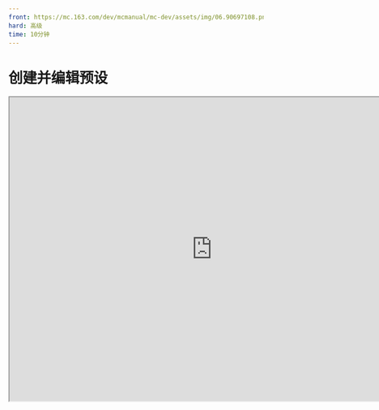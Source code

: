 ```yaml
---
front: https://mc.163.com/dev/mcmanual/mc-dev/assets/img/06.90697108.png
hard: 高级
time: 10分钟
---
```

# 创建并编辑预设

<iframe src="https://cc.163.com/act/m/daily/iframeplayer/?id=62ce56336b13db499d06212f" width="800" height="600" allow="fullscreen"/>



本章我们将使用关卡编辑器、预设编辑器、逻辑编辑器来带领大家独立制作一个小mod——爆炸箭头。

首先我们新建一个空白附加包，切换到关卡编辑器。

![](./images/01.png)

然后在资源管理界面中，找到目录`Presets(预设)`，点击右边的加号，新建一个玩家预设。

玩家预设是一种自动加载的预设，每个世界中只能存在一个玩家预设。

点击后，会弹出一个设置预设名的窗口，这里直接点击确定即可。

创建完成后，会自动跳转到预设编辑器。

在预设编辑器中，点击创建零件，然后依次选择 常用，蓝图零件。

![](./images/02.png)

点击下一步，在命名窗口中可以给这个蓝图起个名字。比如我们这个蓝图实现了爆炸箭头的功能，所以给它命名为`ArrowExplosion`，然后点击创建。

![](./images/03.png)

创建完成后，可以到资源管理的常用目录中，点击`Parts(零件)`，即可看到我们刚刚创建的零件目录，点击即可看到对应文件。

![](./images/04.png)

图中第一个为零件文件，可以将其拖拽到预设上进行绑定。第二个为蓝图文件，可以在逻辑编辑器中进行编辑。

![](./images/05.gif)

将其拖拽到`Player0`的预设上，即可完成零件和预设的绑定。

然后我们切换回关卡编辑器，可以看到，舞台中已经有了一个Player0的玩家预设，并且零件中已经显示出了我们刚刚绑定的蓝图零件。

点击蓝图零件，可以在右侧属性窗口类型为`ArrowExplosionPart`，即可确认这是我们刚刚创建的蓝图零件。

![](./images/06.png)

至此关卡编辑器和预设编辑器的设置全部完成，下面将开始逻辑编辑器的学习。
